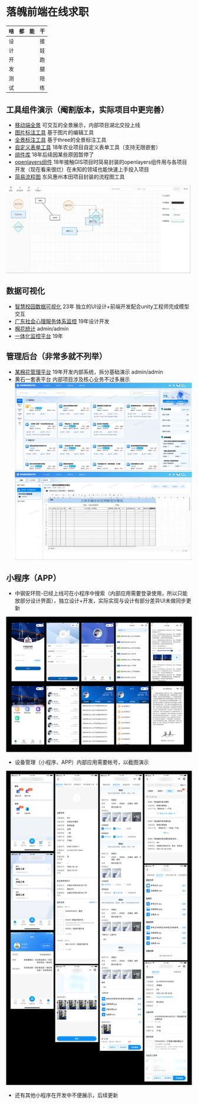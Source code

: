 
# 落魄前端在线求职

| 啥  |  都 |能 | 干  |
| ------------ | ------------ | ------------ | ------------: |
|  设 |   |   | 接 |
|  计 |   |   | 娃 |
|  开 |   |   | 跑 |
|  发 |   |   | 腿 |
|  测 |   |   | 陪 |
|  试 |   |   | 练 |

## 工具组件演示（阉割版本，实际项目中更完善）

- [移动端全景](https://531431988.github.io/project-demo/krpano/dist/) 可交互的全景展示，内部项目湖北交投上线
- [图片标注工具](https://531431988.github.io/project-demo/img-editor/) 基于图片的编辑工具
- [全景标注工具](https://531431988.github.io/project-demo/three-viewer/) 基于three的全景标注工具
- [自定义表单工具](https://531431988.github.io/vue-form-creation/dist/) 18年农业项目自定义表单工具（支持无限嵌套）
- [组件库](https://531431988.github.io/vue-component-library/dist/index.html#/) 18年后续因某些原因暂停了
- [openlayers组件](https://531431988.github.io/project-demo/vue-openlayers/) 18年接触GIS项目时简易封装的openlayers组件用与各项目开发（现在看来很烂）在未知的领域也能快速上手投入项目
- [简易流程图](https://531431988.github.io/project-demo/flow-chart/dist) 东风惠州本田项目封装的流程图工具
<img src="flow-chart/20241015180358.png" width="500" />

## 数据可视化

- [智慧校园数据可视化](https://531431988.github.io/project-demo/smart-campus/) 23年 独立的UI设计+前端开发配合unity工程师完成模型交互
- [广东社会心理服务体系监控](https://531431988.github.io/GDPSM/index) 19年设计开发
- [棉花统计](https://531431988.github.io/cotton/dist/data-analysis) admin/admin
- [一体化监控平台](https://531431988.github.io/DGJ-NMPS/index) 19年

## 管理后台（非常多就不列举）

- [某棉花管理平台](https://531431988.github.io/cotton/dist/) 19年开发内部系统，拆分基础演示  admin/admin
- 黄石一套表平台 内部项目涉及核心业务不过多展示
<img src="report/20241015174548.png" width="500" /><img src="report/20241015174613.png" width="500" />

## 小程序（APP）

- 中钢安环院-已经上线可在小程序中搜索（内部应用需要登录使用，所以只能放部分设计界面），独立设计+开发，实际实现与设计有部分差异UI未做同步更新
<img src="./zg.png" />

- 设备管理（小程序、APP）内部应用需要帐号，以截图演示
<img src="./sbgl.png" />

- 还有其他小程序在开发中不便展示，后续更新
